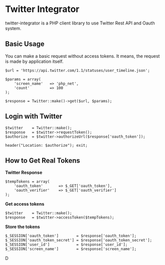 Twitter Integrator
==================

twitter-integrator is a PHP client library to use Twitter Rest API and Oauth system.

Basic Usage
------------------

You can make a basic request without access tokens. It means, the request is made by application itself.

    $url = 'https://api.twitter.com/1.1/statuses/user_timeline.json';

    $params = array(
        'screen_name'   => 'php_net',
        'count'         => 100
    );

    $response = Twitter::make()->get($url, $params);

Login with Twitter 
------------------

    $twitter    = Twitter::make();
    $response   = $twitter->requestToken();
    $authorize  = $twitter->authorizeUrl($response['oauth_token']);
    
    header("Location: $authorize"); exit;

How to Get Real Tokens
------------------

**Twitter Response**

    $tempTokens = array(
        'oauth_token'       => $_GET['oauth_token'],
        'oauth_verifier'    => $_GET['oauth_verifier']
    );

**Get access tokens**

    $twitter    = Twitter::make();
    $response   = $twitter->accessToken($tempTokens);

**Store the tokens**

    $_SESSION['oauth_token']        = $response['oauth_token'];
    $_SESSION['oauth_token_secret'] = $response['oauth_token_secret'];
    $_SESSION['user_id']            = $response['user_id'];
    $_SESSION['screen_name']        = $response['screen_name'];

D
